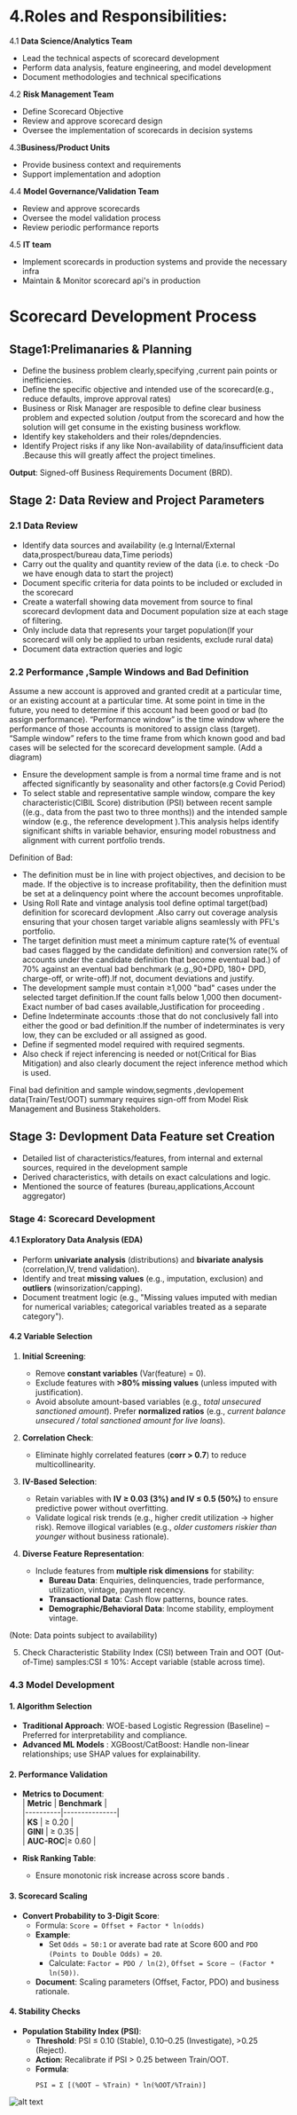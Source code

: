 # 4.Roles and Responsibilities:
4.1 **Data Science/Analytics Team**
-  Lead the technical aspects of scorecard development
-  Perform data analysis, feature engineering, and model development
-  Document methodologies and technical specifications
  
4.2 **Risk Management Team**
- Define Scorecard Objective
- Review and approve scorecard design
- Oversee the implementation of scorecards in decision systems
  
4.3**Business/Product Units**
- Provide business context and requirements
- Support implementation and adoption
  
4.4 **Model Governance/Validation Team**
- Review and approve scorecards
- Oversee the model validation process
- Review periodic performance reports

4.5  **IT team**
- Implement scorecards in production systems and provide the necessary infra
- Maintain & Monitor scorecard api's in production 

# Scorecard Development Process
## Stage1:Prelimanaries & Planning
- Define the business problem clearly,specifying ,current pain points or inefficiencies.
- Define the specific objective and intended use of the scorecard(e.g., reduce defaults, improve approval rates)
- Business or Risk Manager are resposible to define clear business problem and expected solution /output from the scorecard and how the solution will get consume in the existing business workflow.
- Identify key stakeholders and their roles/depndencies.
- Identify Project risks if any like Non-availability of data/insufficient data .Because this will greatly affect the project timelines.

**Output**: Signed-off Business Requirements Document (BRD).

## Stage 2: Data Review and Project Parameters
 ### 2.1 Data Review
- Identify data sources and availability (e.g Internal/External data,prospect/bureau data,Time periods)
- Carry out the quality and quantity review of the data (i.e. to check -Do we have enough data to start the project)
- Document specific criteria for data points to be included or excluded in the scorecard
- Create a waterfall showing data movement from source to final scorecard devlopment data and Document population size at each stage of filtering.
- Only include data that represents your target population(If your scorecard will only be applied to urban residents, exclude rural data)
- Document data extraction queries and logic

### 2.2 Performance ,Sample Windows and Bad Definition

Assume a new account is approved and granted credit at a particular time, or an existing account at a particular time. At some point in time in the future, you need to determine if this account had been good or bad (to assign performance). “Performance window” is the time window where the performance of those accounts is monitored to assign class (target). “Sample window” refers to the time frame from which known good and bad cases will be selected for the scorecard development sample.
(Add a diagram)

- Ensure  the development sample is from a normal time frame and is not affected significantly by seasonality and other factors(e.g Covid Period)
-  To select stable and representative sample window, compare the key characteristic(CIBIL Score) distribution (PSI) between recent sample ((e.g., data from the past two to three months)) and the intended sample window (e.g., the reference development ).This analysis helps identify significant shifts in variable behavior, ensuring model robustness and alignment with current portfolio trends.

Definition of Bad:
- The definition must be in line with project objectives, and decision to be made. If the objective is to increase profitability, then the definition must be set at a delinquency point where the account becomes unprofitable.
- Using Roll Rate and vintage analysis tool define optimal target(bad) definition for scorecard devlopment .Also carry out coverage analysis ensuring that your chosen target variable aligns seamlessly with PFL's portfolio.
- The target definition must meet a minimum capture rate(% of eventual bad cases flagged by the candidate definition) and conversion rate(% of accounts under the candidate definition that become eventual bad.) of 70% against an eventual bad benchmark (e.g.,90+DPD, 180+ DPD, charge-off, or write-off).If not, document deviations and justify.
- The development sample must contain ≥1,000 "bad" cases under the selected target definition.If the count falls below 1,000 then document- Exact number of bad cases available,Justification for proceeding .
- Define Indeterminate accounts :those that do not conclusively fall into either the good or bad definition.If the number of indeterminates is very low, they can be excluded or all assigned as good.
- Define if segmented model required with required segments.
- Also check if reject inferencing is needed or not(Critical for Bias Mitigation) and also clearly document the reject inference method which is used.

Final bad definition and sample window,segments ,devlopement data(Train/Test/OOT) summary requires sign-off from Model Risk Management and Business Stakeholders.



## Stage 3: Devlopment Data Feature set Creation
- Detailed list of characteristics/features, from internal and external sources, required in the development sample 
- Derived characteristics, with details on exact calculations and logic.
- Mentioned the source of features (bureau,applications,Account aggregator)


### **Stage 4: Scorecard Development**  

#### **4.1 Exploratory Data Analysis (EDA)**  
- Perform **univariate analysis** (distributions) and **bivariate analysis** (correlation,IV, trend validation).  
- Identify and treat **missing values** (e.g., imputation, exclusion) and **outliers** (winsorization/capping).  
- Document treatment logic (e.g., "Missing values imputed with median for numerical variables; categorical variables treated as a separate category").  

#### **4.2 Variable Selection**  
1. **Initial Screening**:  
   - Remove **constant variables** (Var(feature) = 0).  
   - Exclude features with **>80% missing values** (unless imputed with justification).  
   - Avoid absolute amount-based variables (e.g., *total unsecured sanctioned amount*). Prefer **normalized ratios** (e.g., *current balance unsecured / total sanctioned amount for live loans*).  

2. **Correlation Check**:  
   - Eliminate highly correlated features (**corr > 0.7**) to reduce multicollinearity.  

3. **IV-Based Selection**:  
   - Retain variables with **IV ≥ 0.03 (3%) and IV ≤ 0.5 (50%)** to ensure predictive power without overfitting.  
   - Validate logical risk trends (e.g., higher credit utilization → higher risk). Remove illogical variables (e.g., *older customers riskier than younger* without business rationale).  

4. **Diverse Feature Representation**:  
   - Include features from **multiple risk dimensions** for stability:  
     - **Bureau Data**: Enquiries, delinquencies, trade performance, utilization, vintage, payment recency.  
     - **Transactional Data**: Cash flow patterns, bounce rates.  
     - **Demographic/Behavioral Data**: Income stability, employment vintage.
     
 (Note: Data points subject to availability)

 5. Check Characteristic Stability Index (CSI) between Train and OOT (Out-of-Time) samples:CSI ≤ 10%: Accept variable (stable across time).


### **4.3 Model Development**  

#### **1. Algorithm Selection**  
- **Traditional Approach**: WOE-based Logistic Regression (Baseline) – Preferred for interpretability and compliance.  
- **Advanced ML Models** : XGBoost/CatBoost: Handle non-linear relationships; use SHAP values for explainability.  
 

#### **2. Performance Validation**  
- **Metrics to Document**:  
  | **Metric**  | **Benchmark** |  
  |----------|---------------|  
  | **KS**     |  ≥ 0.20        |  
  | **GINI**   | ≥ 0.35        |  
  | **AUC-ROC**|≥ 0.60        |  

- **Risk Ranking Table**:  
  - Ensure monotonic risk increase across score bands .  

#### **3. Scorecard Scaling**  
- **Convert Probability to 3-Digit Score**:  
  - Formula: `Score = Offset + Factor * ln(odds)`  
  - **Example**:  
    - Set `Odds = 50:1` or averate bad rate  at Score 600 and `PDO (Points to Double Odds) = 20`.  
    - Calculate: `Factor = PDO / ln(2)`, `Offset = Score – (Factor * ln(50))`.  
  - **Document**: Scaling parameters (Offset, Factor, PDO) and business rationale.  

#### **4. Stability Checks**  
- **Population Stability Index (PSI)**:  
  - **Threshold**: PSI ≤ 0.10 (Stable), 0.10–0.25 (Investigate), >0.25 (Reject).  
  - **Action**: Recalibrate if PSI > 0.25 between Train/OOT.  
  - **Formula**:  
    ```  
    PSI = Σ [(%OOT − %Train) * ln(%OOT/%Train)]  
    ```  





![alt text](image.png)